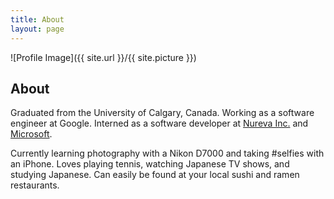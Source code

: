 ```yaml
---
title: About
layout: page
---
```

![Profile Image]({{ site.url }}/{{ site.picture }})

## About
Graduated from the University of Calgary, Canada. Working as a software
engineer at Google. Interned as a software developer at
[Nureva Inc.](https://www.nureva.com) and [Microsoft](/interning-at-microsoft).

Currently learning photography with a Nikon D7000 and taking #selfies with
an iPhone. Loves playing tennis, watching Japanese TV shows, and studying
Japanese. Can easily be found at your local sushi and ramen restaurants.
